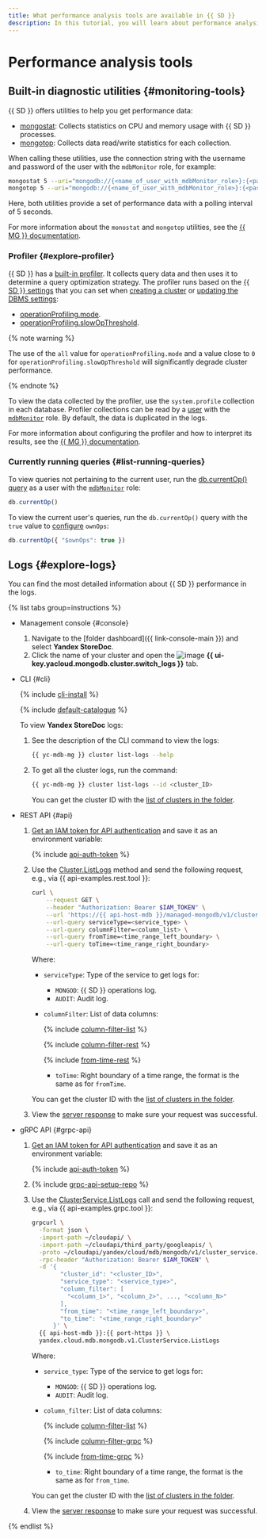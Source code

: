 ```yaml
---
title: What performance analysis tools are available in {{ SD }}
description: In this tutorial, you will learn about performance analysis tools available in {{ SD }}.
---
```


# Performance analysis tools

## Built-in diagnostic utilities {#monitoring-tools}

{{ SD }} offers utilities to help you get performance data:

* [mongostat](https://docs.mongodb.com/database-tools/mongostat/#bin.mongostat): Collects statistics on CPU and memory usage with {{ SD }} processes.
* [mongotop](https://docs.mongodb.com/database-tools/mongotop/#bin.mongotop): Collects data read/write statistics for each collection.

When calling these utilities, use the connection string with the username and password of the user with the `mdbMonitor` role, for example:

```bash
mongostat 5 --uri="mongodb://{<name_of_user_with_mdbMonitor_role>}:{<password>}@{<host>}:27018/?authSource=admin"
mongotop 5 --uri="mongodb://{<name_of_user_with_mdbMonitor_role>}:{<password>}@{<host>}:27018/?authSource=admin"
```

Here, both utilities provide a set of performance data with a polling interval of 5 seconds.

For more information about the `monostat` and `mongotop` utilities, see the [{{ MG }} documentation](https://docs.mongodb.com/manual/administration/monitoring/).

### Profiler {#explore-profiler}

{{ SD }} has a [built-in profiler](https://docs.mongodb.com/manual/reference/database-profiler/). It collects query data and then uses it to determine a query optimization strategy. The profiler runs based on the [{{ SD }} settings](../concepts/settings-list.md) that you can set when [creating a cluster](./cluster-create.md) or [updating the DBMS settings](./update.md#change-mongod-config):

* [operationProfiling.mode](../concepts/settings-list.md#setting-operation-profiling).
* [operationProfiling.slowOpThreshold](../concepts/settings-list.md#setting-slow-op-threshold).

{% note warning %}

The use of the `all` value for `operationProfiling.mode` and a value close to `0` for `operationProfiling.slowOpThreshold` will significantly degrade cluster performance.

{% endnote %}

To view the data collected by the profiler, use the `system.profile` collection in each database. Profiler collections can be read by a [user](./cluster-users.md#adduser) with the [`mdbMonitor`](../concepts/users-and-roles.md#mdbMonitor) role. By default, the data is duplicated in the logs.

For more information about configuring the profiler and how to interpret its results, see the [{{ MG }} documentation](https://docs.mongodb.com/manual/reference/database-profiler/).

### Currently running queries {#list-running-queries}

To view queries not pertaining to the current user, run the [db.currentOp() query](https://docs.mongodb.com/manual/reference/method/db.currentOp/) as a user with the [`mdbMonitor`](../concepts/users-and-roles.md#mdbMonitor) role:

```javascript
db.currentOp()
```

To view the current user's queries, run the `db.currentOp()` query with the `true` value to [configure](https://docs.mongodb.com/manual/reference/method/db.currentOp/#behavior) `ownOps`:

```javascript
db.currentOp({ "$ownOps": true })
```

## Logs {#explore-logs}

You can find the most detailed information about {{ SD }} performance in the logs.

{% list tabs group=instructions %}

- Management console {#console}

    1. Navigate to the [folder dashboard]({{ link-console-main }}) and select **Yandex StoreDoc**.
    1. Click the name of your cluster and open the ![image](../../_assets/console-icons/receipt.svg) **{{ ui-key.yacloud.mongodb.cluster.switch_logs }}** tab.

- CLI {#cli}

    {% include [cli-install](../../_includes/cli-install.md) %}

    {% include [default-catalogue](../../_includes/default-catalogue.md) %}

    To view **Yandex StoreDoc** logs:

    1. See the description of the CLI command to view the logs:

        ```bash
        {{ yc-mdb-mg }} cluster list-logs --help
        ```

    1. To get all the cluster logs, run the command:

        ```bash
        {{ yc-mdb-mg }} cluster list-logs --id <cluster_ID>
        ```

        You can get the cluster ID with the [list of clusters in the folder](./cluster-list.md#list-clusters).

- REST API {#api}

    1. [Get an IAM token for API authentication](../api-ref/authentication.md) and save it as an environment variable:

        {% include [api-auth-token](../../_includes/mdb/api-auth-token.md) %}

    1. Use the [Cluster.ListLogs](../api-ref/Cluster/listLogs.md) method and send the following request, e.g., via {{ api-examples.rest.tool }}:

        ```bash
        curl \
            --request GET \
            --header "Authorization: Bearer $IAM_TOKEN" \
            --url 'https://{{ api-host-mdb }}/managed-mongodb/v1/clusters/<cluster_ID>:logs' \
            --url-query serviceType=<service_type> \
            --url-query columnFilter=<column_list> \
            --url-query fromTime=<time_range_left_boundary> \
            --url-query toTime=<time_range_right_boundary>
        ```

        Where:

        * `serviceType`: Type of the service to get logs for:
        
          * `MONGOD`: {{ SD }} operations log.
          * `AUDIT`: Audit log.

        * `columnFilter`: List of data columns:

          {% include [column-filter-list](../../_includes/mdb/api/column-filter-list.md) %}

          {% include [column-filter-rest](../../_includes/mdb/api/column-filter-rest.md) %}
        
            {% include [from-time-rest](../../_includes/mdb/api/from-time-rest.md) %}

            * `toTime`: Right boundary of a time range, the format is the same as for `fromTime`.

        You can get the cluster ID with the [list of clusters in the folder](cluster-list.md#list-clusters).

    1. View the [server response](../api-ref/Cluster/listLogs.md#yandex.cloud.mdb.mongodb.v1.ListClusterLogsResponse) to make sure your request was successful.

- gRPC API {#grpc-api}

    1. [Get an IAM token for API authentication](../api-ref/authentication.md) and save it as an environment variable:

        {% include [api-auth-token](../../_includes/mdb/api-auth-token.md) %}

    1. {% include [grpc-api-setup-repo](../../_includes/mdb/grpc-api-setup-repo.md) %}
    1. Use the [ClusterService.ListLogs](../api-ref/grpc/Cluster/listLogs.md) call and send the following request, e.g., via {{ api-examples.grpc.tool }}:

        ```bash
        grpcurl \
          -format json \
          -import-path ~/cloudapi/ \
          -import-path ~/cloudapi/third_party/googleapis/ \
          -proto ~/cloudapi/yandex/cloud/mdb/mongodb/v1/cluster_service.proto \
          -rpc-header "Authorization: Bearer $IAM_TOKEN" \
          -d '{
                "cluster_id": "<cluster_ID>",
                "service_type": "<service_type>",
                "column_filter": [
                  "<column_1>", "<column_2>", ..., "<column_N>"
                ],
                "from_time": "<time_range_left_boundary>",
                "to_time": "<time_range_right_boundary>"
              }' \
          {{ api-host-mdb }}:{{ port-https }} \
          yandex.cloud.mdb.mongodb.v1.ClusterService.ListLogs
        ```

        Where:

        * `service_type`: Type of the service to get logs for:

          * `MONGOD`: {{ SD }} operations log.
          * `AUDIT`: Audit log.

        * `column_filter`: List of data columns:

          {% include [column-filter-list](../../_includes/mdb/api/column-filter-list.md) %}

          {% include [column-filter-grpc](../../_includes/mdb/api/column-filter-grpc.md) %}

            {% include [from-time-grpc](../../_includes/mdb/api/from-time-grpc.md) %}

            * `to_time`: Right boundary of a time range, the format is the same as for `from_time`.

        You can get the cluster ID with the [list of clusters in the folder](cluster-list.md#list-clusters).

    1. View the [server response](../api-ref/grpc/Cluster/listLogs.md#yandex.cloud.mdb.mongodb.v1.ListClusterLogsResponse) to make sure your request was successful.

{% endlist %}
